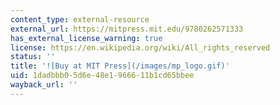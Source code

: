 ```yaml
---
content_type: external-resource
external_url: https://mitpress.mit.edu/9780262571333
has_external_license_warning: true
license: https://en.wikipedia.org/wiki/All_rights_reserved
status: ''
title: '![Buy at MIT Press](/images/mp_logo.gif)'
uid: 1dadbbb0-5d6e-48e1-9666-11b1cd65bbee
wayback_url: ''
---
```

